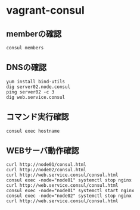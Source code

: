 # vagrant-consul

## memberの確認
```
consul members
```

## DNSの確認
```
yum install bind-utils
dig server02.node.consul
ping server02 -c 3
dig web.service.consul
```

## コマンド実行確認
```
consul exec hostname
```

## WEBサーバ動作確認
```
curl http://node01/consul.html
curl http://node02/consul.html
curl http://web.service.consul/consul.html
consul exec -node="node01" systemctl stop nginx
curl http://web.service.consul/consul.html
consul exec -node="node01" systemctl start nginx
consul exec -node="node02" systemctl stop nginx
curl http://web.service.consul/consul.html
```
